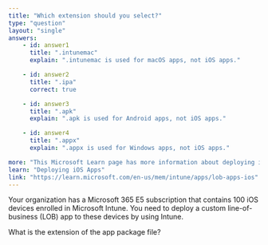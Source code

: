 ```yaml
---
title: "Which extension should you select?"
type: "question"
layout: "single"
answers:
    - id: answer1
      title: ".intunemac"
      explain: ".intunemac is used for macOS apps, not iOS apps."

    - id: answer2
      title: ".ipa"
      correct: true

    - id: answer3
      title: ".apk"
      explain: ".apk is used for Android apps, not iOS apps."

    - id: answer4
      title: ".appx"
      explain: ".appx is used for Windows apps, not iOS apps."

more: "This Microsoft Learn page has more information about deploying iOS line-of-business apps with Intune."
learn: "Deploying iOS Apps"
link: "https://learn.microsoft.com/en-us/mem/intune/apps/lob-apps-ios"
---
```

Your organization has a Microsoft 365 E5 subscription that contains 100 iOS devices enrolled in Microsoft Intune. You need to deploy a custom line-of-business (LOB) app to these devices by using Intune.

What is the extension of the app package file?